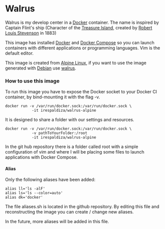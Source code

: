 # Walrus
Walrus is my develop center in a [Docker](https://www.docker.com/) container. The name is inspired by Captain Flint's ship (Character of the [Treasure Island](http://robert-louis-stevenson.org/works/treasure-island-1883/), created by [Robert Louis Stevenson](http://robert-louis-stevenson.org/) in 1883)

This image has installed [Docker](https://www.docker.com/) and [Docker Compose](https://docs.docker.com/compose/) so you can launch containers with different applications or programming languages. Vim is the default editor.

This image is created from [Alpine Linux](https://alpinelinux.org/), if you want to use the image generated with [Debian](http://debian.org) use [walrus](https://github.com/irespaldiza/walrus).

### How to use this image
To run this image you have to expose the Docker socket to your Docker CI container, by bind-mounting it with the flag -v.
~~~ 
docker run -v /var/run/docker.sock:/var/run/docker.sock \
            -it irespaldiza/walrus-alpine
~~~

It is designed to share a folder with our settings and resources. 
~~~ 
docker run -v /var/run/docker.sock:/var/run/docker.sock \
            -v pathToYourFolder:/root
            -it irespaldiza/walrus-alpine
~~~
In the git hub repository there is a folder called root with a simple configuration of vim and where I will be placing some files to launch applications with Docker Compose.
#### Alias 

Only the following aliases have been added:
~~~
alias ll='ls -alF'
alias ls='ls --color=auto'
alias dk='docker'
~~~
The file aliases.sh is located in the github repository. By editing this file and reconstructing the image you can create / change new aliases.

In the future, more aliases will be added in this file.
